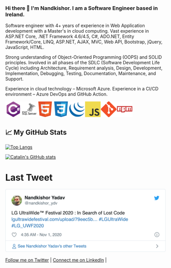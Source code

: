 ### Hi there 👋 I'm Nandkishor. I am a Software Engineer based in Ireland.

Software engineer with 4+ years of experience in Web Application development with a Master's in cloud computing. Vast experience in ASP.NET Core, .NET Framework 4.6/4.5, C#, ADO.NET, Entity Framework/Core, LINQ, ASP.NET, AJAX, MVC, Web API, Bootstrap, jQuery, JavaScript, HTML.

Strong understanding of Object-Oriented Programming (OOPS) and SOLID principles. Involved in all phases of the SDLC (Software Development Life Cycle) including Architecture, Requirement analysis, Design, Development, Implementation, Debugging, Testing, Documentation, Maintenance, and Support.

Experience in cloud technology – Microsoft Azure. Experience in a CI/CD environment – Azure DevOps and GitHub Action. 

<img src="https://github.com/devicons/devicon/blob/master/icons/csharp/csharp-original.svg" alt="csharp" width="50" height="50"/><img src="https://github.com/devicons/devicon/blob/master/icons/microsoftsqlserver/microsoftsqlserver-plain-wordmark.svg" alt="microsoftsqlserver" width="50" height="50"/><img src="https://github.com/devicons/devicon/blob/master/icons/html5/html5-original.svg" alt="html5" width="50" height="50"/><img src="https://github.com/devicons/devicon/blob/master/icons/css3/css3-original.svg" alt="css3" width="50" height="50" /><img src="https://github.com/devicons/devicon/blob/master/icons/jquery/jquery-original.svg" alt="jquery" width="50" height="50" /><img src="https://github.com/devicons/devicon/blob/master/icons/javascript/javascript-original.svg" alt="javascript" width="50" height="50" /><img src="https://github.com/devicons/devicon/blob/master/icons/git/git-original.svg" alt="git" width="50" height="50" /><img src="https://github.com/devicons/devicon/blob/master/icons/npm/npm-original-wordmark.svg" alt="npm" width="50" height="50" />

## &#x1f4c8; My GitHub Stats

[![Top Langs](https://github-readme-stats.vercel.app/api/top-langs/?username=nandkishor-yadav&hide=java,html,css&theme=radical)](https://github.com/anuraghazra/github-readme-stats)

[![Catalin's GitHub stats](https://github-readme-stats.vercel.app/api?username=nandkishor-yadav&theme=radical)](https://github.com/anuraghazra/github-readme-stats)

<h1>Last Tweet</h1>
<img src="https://github.com/nandkishor-yadav/nandkishor-yadav/blob/master/tweet.png" width="600">
<p><a href="https://www.twitter.com/nandkishor_ydv">Follow me on Twitter</a> | <a href="https://www.linkedin.com/in/nandkishor-yadav">Connect me on LinkedIn</a> | </p>


